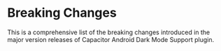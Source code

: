 # Breaking Changes

This is a comprehensive list of the breaking changes introduced in the major version releases of Capacitor Android Dark Mode Support plugin.
